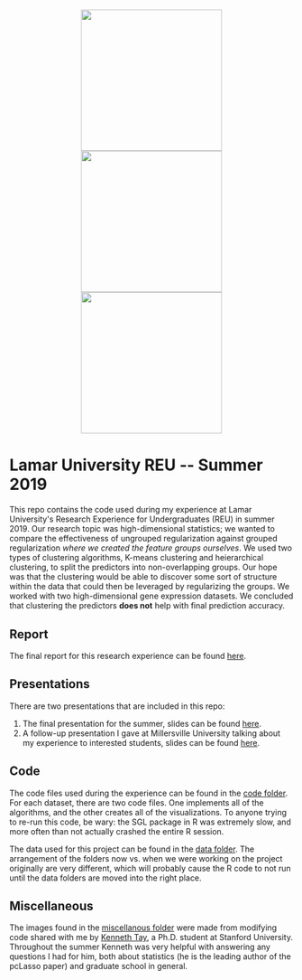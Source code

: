 <h1 align="center">
  <img src="https://github.com/akenny430/lamar_reu_2019/blob/master/misc/img/3D_lasso_contour.png" width="250px" height="250px" />
  <img src="https://github.com/akenny430/lamar_reu_2019/blob/master/misc/img/3D_glasso_contour.png" width="250px" height="250px" />
    <img src="https://github.com/akenny430/lamar_reu_2019/blob/master/misc/img/cluster.png" width="250px" height="250px" />
</h1>

# Lamar University REU -- Summer 2019

This repo contains the code used during my experience at Lamar University's Research Experience for Undergraduates (REU) in summer 2019. 
Our research topic was high-dimensional statistics; we wanted to compare the effectiveness of ungrouped regularization against grouped regularization *where 
we created the feature groups ourselves*. We used two types of clustering algorithms, K-means clustering and heierarchical clustering, to split the predictors 
into non-overlapping groups. Our hope was that the clustering would be able to discover some sort of structure within the data that could then be leveraged by 
regularizing the groups. We worked with two high-dimensional gene expression datasets. We concluded that clustering the predictors **does not** help with 
final prediction accuracy. 

## Report

The final report for this research experience can be found [here](https://github.com/akenny430/lamar_reu_2019/blob/master/report/report.pdf). 

## Presentations

There are two presentations that are included in this repo:
1. The final presentation for the summer, slides can be found [here](https://github.com/akenny430/lamar_reu_2019/blob/master/presentations/pres_final.pdf).
2. A follow-up presentation I gave at Millersville University talking about my experience to interested students, slides can be found 
[here](https://github.com/akenny430/lamar_reu_2019/blob/master/presentations/pres_mill.pdf).

## Code

The code files used during the experience can be found in the [code folder](https://github.com/akenny430/lamar_reu_2019/tree/master/code).
For each dataset, there are two code files. One implements all of the algorithms, and the other creates all of the visualizations. To anyone trying to 
re-run this code, be wary: the SGL package in R was extremely slow, and more often than not actually crashed the entire R session. 


The data used for this project can be found in the [data folder](https://github.com/akenny430/lamar_reu_2019/tree/master/data).
The arrangement of the folders now vs. when we were working on the project originally are very different, which will probably 
cause the R code to not run until the data folders are moved into the right place. 

## Miscellaneous

The images found in the [miscellanous folder](https://github.com/akenny430/lamar_reu_2019/tree/master/misc/img) were made from modifying code shared with
me by [Kenneth Tay](https://kjytay.github.io), a Ph.D. student at Stanford University. Throughout the summer Kenneth was very helpful with answering any 
questions I had for him, both about statistics (he is the leading author of the pcLasso paper) and graduate school in general. 
